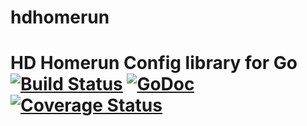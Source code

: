 # hdhomerun
HD Homerun Config library for Go
[![Build Status](https://travis-ci.org/abates/hdhomerun.svg?branch=master)](https://travis-ci.org/abates/hdhomerun) 
[![GoDoc](https://godoc.org/github.com/abates/hdhomerun?status.png)](https://godoc.org/github.com/abates/hdhomerun) 
[![Coverage Status](https://coveralls.io/repos/github/abates/hdhomerun/badge.svg?branch=master)](https://coveralls.io/github/abates/hdhomerun?branch=master)
======
